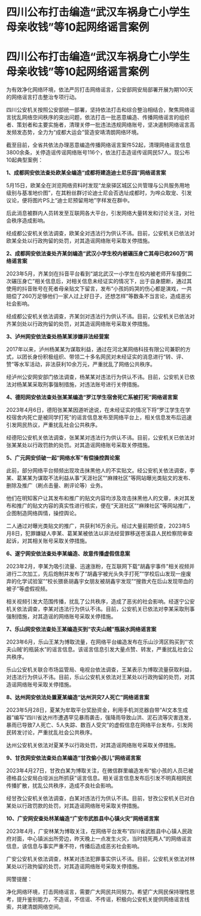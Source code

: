 # 四川公布打击编造“武汉车祸身亡小学生母亲收钱”等10起网络谣言案例

# 四川公布打击编造“武汉车祸身亡小学生母亲收钱”等10起网络谣言案例

为有效净化网络环境，依法严厉打击网络谣言，公安部网安局部署开展为期100天的网络谣言打击整治专项行动。

四川公安机关按照公安部统一部署，坚持依法打击和综合整治相结合，聚焦网络谣言扰乱网络空间秩序的突出问题，依法打击一批恶意编造、传播网络谣言的组织者、策划者和主要实施者，清理关停一批违法违规网络账号，坚决遏制网络谣言高发频发态势，全力为“成都大运会”营造安靖清朗网络环境。

截至目前，全省共依法办理恶意编造传播网络谣言案件52起，清理网络谣言信息3800余条，关停造谣传谣网络账号116个，依法打击造谣传谣网民57人。现公布10起典型案例：

**1、成都网安依法查处欧某全编造“成都将建造迪士尼乐园”网络谣言案**

5月15日，欧某全在浏览网络资料时发现“龙泉驿区城区公共管理与公共服务用地级别与基准地价图”，在其粉丝群讨论迪士尼会否选址成都时，为哗众取宠、引发议论，便将图片PS上“迪士尼预留用地”字样发在群中。

后此消息被群内人员转发至互联网各大平台，引发网络大量转发和讨论关注，对社会秩序造成影响。

经成都公安机关依法调查，欧某全对违法行为供认不讳。目前，公安机关已依法对欧某全处以行政拘留的处罚，对其造谣网络账号采取关停措施。

**2、成都网安依法查处齐某剑编造“武汉小学生校内被碾压身亡其母已收260万”网络谣言案**

2023年5月，齐某剑在抖音平台看到“湖北武汉一小学生在校内被老师开车撞倒二次碾压身亡”相关信息后，对相关信息未经证实的情况下，出于自身臆断，通过其使用的抖音账号在死者母亲贴文下留言，发布“小孩妈妈哭的伤心都是演戏，一共赔偿了260万足够他们一家人过上好日子，还想怎样”等数条不当言论，造成恶劣社会影响。

经成都公安机关依法调查，齐某剑对违法行为供认不讳。目前，公安机关已依法对齐某剑处以行政拘留的处罚，对其造谣网络账号采取关停措施。

**3、泸州网安依法查处杨某某涉嫌非法经营案**

2017年以来，泸州杨某某为谋取利益，通过在河北某网络科技有限公司兼职的方式，以团长身份积极组织、带领二十多名网民对未经证实的消息进行“转、评、赞”等水军活动，非法获利10余万元，严重扰乱了网络公共秩序。

经泸州公安网安部门依法调查，杨某某对违法行为供认不讳。目前，公安机关已依法对杨某某采取刑事强制措施，对违法账号进行关停措施。

**4、德阳网安依法查处张某某编造“罗江学生宿舍死亡系被打死”网络谣言案**

2023年4月6日，德阳张某某因道听途说，在未经证实的情况下将“罗江学生在学校宿舍内死亡是被同学打死”的谣言信息发布至网络平台上，相关信息发布后迅速引发网民热议，严重扰乱社会公共秩序。

经德阳公安机关依法调查，张某某对违法行为供认不讳。目前，公安机关已依法对张某某处以行政罚款的处罚。对其造谣网络账号采取关停措施。

**5、广元网安侦破一起“网络水军”有偿操控舆论案**

此前，部分网络平台频频出现攻击抹黑他人的不实贴文。经公安机关依法调查，李某、葛某某为谋取不法利益从事“天涯社区”“麻辣社区”等网站曝光类贴文的发布、删除及推广（刷点击量、刷评论等）业务。

他们在明知客户让其发布和推广的贴文内容均涉及攻击抹黑他人的文章，未对其发布和推广的贴文内容的真实性进行核实，便在“天涯社区”“麻辣社区”等网站推广，企图制造网络舆情，操控舆论。

二人通过对曝光类贴文的推广，共获利16万余元。经过大量前期侦查，2023年5月8日，犯罪嫌疑人李某、葛某某被依法以非法经营罪移送苍溪县人民检察院审查起诉，对其相关账号采取关停措施。

**6、遂宁网安依法查处李某编造、故意传播虚假信息案**

2023年2月，李某为吸引流量、迅速涨粉，在互联网下载“胡鑫宇事件”相关视频并进行二次加工，先后炮制并发布了“胡鑫宇被光头失手打死”“学校后山发现一座废弃的化学试验室”“校长猥亵胡鑫宇女朋友被胡鑫宇发现”“搜救犬在后山发现带血的被子”等虚假视频。

相关视频引发大范围传播，扰乱了公共秩序，造成了恶劣的社会影响。经遂宁公安机关依法调查，李某对违法行为供认不讳。目前，公安机关已依法对李某采取刑事强制措施，对其造谣的网络账号采取关停措施。

**7、乐山网安依法查处王某编造买到“农夫山贼”瓶装水网络谣言案**

2023年6月，乐山王某为博取流量，在网络平台编造发布在乐山沙湾区购买到“‘农夫山贼’的瓶装水”的谣言信息。该谣言信息引发大量点赞、转发，严重扰乱社会公共秩序。

乐山公安机关联合市场监管局、电视台依法调查，王某表示为博取流量获取利益，对违法行为供认不讳。目前，乐山公安机关依法对王某处以行政拘留的处罚，对其造谣网络账号采取关停措施。

**8、达州网安依法处置夏某编造“达州洪灾7人死亡”网络谣言案**

2023年5月28日，夏某为牟取平台奖励资金，利用手机浏览器自带“AI文本生成器”编写“四川省达州市遭遇罕见暴雨袭击，强降雨导致山洪、泥石流等灾害连发，暴雨已导致7人死亡、5人失踪、数百人受灾”的虚假信息在网络平台发布，引发网民转发讨论，严重扰乱社会公共秩序。

达州公安机关依法对夏某予以行政处罚，对其造谣网络账号采取关停措施。

**9、甘孜网安依法查处白某编造“甘孜偷小孩儿”网络谣言案**

2023年4月27日，甘孜白某为博取关注，在微信群里编造发布“偷小孩的人员已被德格县公安局白垭派出所抓获”谣言信息。相关谣言信息发布后引发不明真相网民传播扩散，扰乱公共秩序，造成不良社会影响。

经甘孜公安机关依法调查，白某对违法行为供认不讳。目前，甘孜公安机关已对白某处以行政罚款的处罚，对其造谣网络账号采取关停措施。

**10、广安网安查处林某编造“广安市武胜县中心镇火灾”网络谣言案**

2023年4月，广安林某为博取关注，在网络平台发布“四川省武胜县中心镇人民政府对面，中心镇派出所旁边，昨天晚上一点发生火灾，当时烧死两人”的网络谣言信息，该信息与事实严重不符，传播后造成恶劣社会影响。

广安公安机关依法调查，林某对违法犯罪事实供认不讳。目前，公安机关依法对林某处以行政拘留的处罚，对其造谣网络账号采取关停措施。

网警提醒：

净化网络环境，打击网络谣言，需要广大网民共同努力。希望广大网民保持理性思考，提升鉴别能力，不造谣，不信谣、不传谣，积极向公安机关提供网络谣言线索，共建清朗网络空间。

